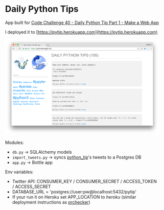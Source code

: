 # Daily Python Tips

App built for [Code Challenge 40 - Daily Python Tip Part 1 - Make a Web App](https://pybit.es/codechallenge40.html)

I deployed it to [https://pytip.herokuapp.com](https://pytip.herokuapp.com)

![python pybites code challenge 40 pytip bottle app](static/img/pytip-app.png)

Modules:
* `db.py` -> SQLAlchemy models
* `import_tweets.py` -> syncs [python_tip](https://twitter.com/python_tip)'s tweets to a Postgres DB
* `app.py` -> Bottle app

Env variables:
* Twitter API: CONSUMER_KEY / CONSUMER_SECRET / ACCESS_TOKEN / ACCESS_SECRET
* DATABASE_URL = 'postgres://user:pw@localhost:5432/pytip'
* If your run it on Heroku set APP_LOCATION to *heroku* (similar deployment instructions as [prchecker](https://github.com/pybites/prchecker))
